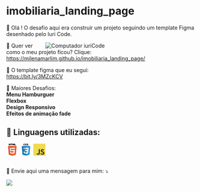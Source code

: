 # imobiliaria_landing_page

💜 Olá !
O desafio aqui era construir um projeto seguindo um template Figma desenhado pelo Iuri Code.

<img src="https://raw.githubusercontent.com/MicaelliMedeiros/micaellimedeiros/master/image/computer-illustration.png" min-width="400px" max-width="400px" width="400px" align="right" alt="Computador iuriCode">

<p align="left"> 
  
 🚀  Quer ver como o meu projeto ficou? Clique:
  https://milenamarlim.github.io/imobiliaria_landing_page/
  
🚀  O template figma que eu segui:</br>
  https://bit.ly/3MZcKCV
  
</p>

<p align="left">
  🦄 Maiores Desafios: 
  <strong> </br>
    Menu Hamburguer </br>
    Flexbox </br>
    Design Responsivo </br>
    Efeitos de animação fade </br>
  </strong>
</p>

## 🚀 Linguagens utilizadas:

<code><img height="32" src="https://raw.githubusercontent.com/github/explore/80688e429a7d4ef2fca1e82350fe8e3517d3494d/topics/html/html.png" alt="HTML5"/></code>
<code><img height="32" src="https://raw.githubusercontent.com/github/explore/80688e429a7d4ef2fca1e82350fe8e3517d3494d/topics/css/css.png" alt="CSS"/></code>
<code><img height="32" src="https://raw.githubusercontent.com/github/explore/80688e429a7d4ef2fca1e82350fe8e3517d3494d/topics/javascript/javascript.png" alt="JS"/></code>

##

<p align="left">
  💌 Envie aqui uma mensagem para mim: ⤵️
</p>

<p align="left">

 <a href="https://www.linkedin.com/in/milena-marlim/" target="_blank"><img src="https://img.shields.io/badge/-LinkedIn-%230077B5?style=for-the-badge&logo=linkedin&logoColor=white" target="_blank"></a> 
